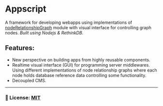 # Appscript 
A framework for developing webapps using implementations of [nodeRelationshipGraph](https://github.com/AppScriptIO/nodeRelationshipGraph) module with visual interface for controlling graph nodes. _Built using Nodejs & RethinkDB._

## Features: 
- New perspective on building apps from highly reusable components. 
- Realtime visual interface (GUI) for programming server middlewares. Using different implementations of node relationship graphs where each node holds database reference data controlling some functionality.
- Decoupled CMS. 

___

### 🔑 License: [MIT](/.github/LICENSE)
